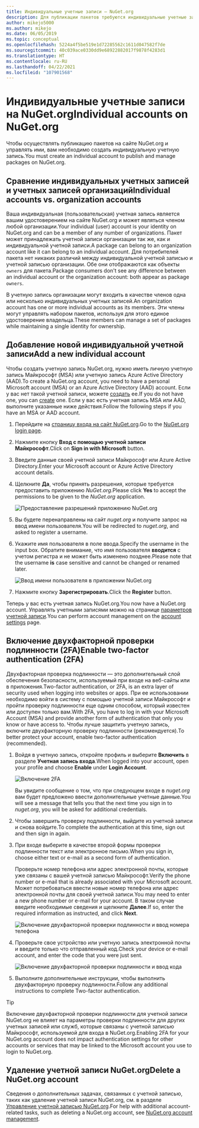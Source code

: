 ```yaml
---
title: Индивидуальные учетные записи — NuGet.org
description: Для публикации пакетов требуются индивидуальные учетные записи на сайте NuGet.org
author: mikejo5000
ms.author: mikejo
ms.date: 06/05/2019
ms.topic: conceptual
ms.openlocfilehash: 5224a4f5be519e1d72285562c1611d047582f7de
ms.sourcegitcommit: 40c039ace0330dd9e68922882017f9878f4283d1
ms.translationtype: HT
ms.contentlocale: ru-RU
ms.lasthandoff: 04/22/2021
ms.locfileid: "107901568"
---
```

# <a name="individual-accounts-on-nugetorg"></a><span data-ttu-id="58954-103">Индивидуальные учетные записи на NuGet.org</span><span class="sxs-lookup"><span data-stu-id="58954-103">Individual accounts on NuGet.org</span></span>

<span data-ttu-id="58954-104">Чтобы осуществлять публикацию пакетов на сайте NuGet.org и управлять ими, вам необходимо создать индивидуальную учетную запись.</span><span class="sxs-lookup"><span data-stu-id="58954-104">You must create an individual account to publish and manage packages on NuGet.org.</span></span>

## <a name="individual-accounts-vs-organization-accounts"></a><span data-ttu-id="58954-105">Сравнение индивидуальных учетных записей и учетных записей организаций</span><span class="sxs-lookup"><span data-stu-id="58954-105">Individual accounts vs. organization accounts</span></span>

<span data-ttu-id="58954-106">Ваша индивидуальная (пользовательская) учетная запись является вашим удостоверением на сайте NuGet.org и может являться членом любой организации.</span><span class="sxs-lookup"><span data-stu-id="58954-106">Your individual (user) account is your identity on NuGet.org and can be a member of any number of organizations.</span></span> <span data-ttu-id="58954-107">Пакет может принадлежать учетной записи организации так же, как и индивидуальной учетной записи.</span><span class="sxs-lookup"><span data-stu-id="58954-107">A package can belong to an organization account like it can belong to an individual account.</span></span> <span data-ttu-id="58954-108">Для потребителей пакета нет никаких различий между индивидуальной учетной записью и учетной записью организации. Обе они отображаются как объекты `owners` для пакета.</span><span class="sxs-lookup"><span data-stu-id="58954-108">Package consumers don't see any difference between an individual account or the organization account: both appear as package `owners`.</span></span>

<span data-ttu-id="58954-109">В учетную запись организации могут входить в качестве членов одна или несколько индивидуальных учетных записей.</span><span class="sxs-lookup"><span data-stu-id="58954-109">An organization account has one or more individual accounts as its members.</span></span> <span data-ttu-id="58954-110">Эти члены могут управлять набором пакетов, используя для этого единое удостоверение владельца.</span><span class="sxs-lookup"><span data-stu-id="58954-110">These members can manage a set of packages while maintaining a single identity for ownership.</span></span>

## <a name="add-a-new-individual-account"></a><span data-ttu-id="58954-111">Добавление новой индивидуальной учетной записи</span><span class="sxs-lookup"><span data-stu-id="58954-111">Add a new individual account</span></span>

<span data-ttu-id="58954-112">Чтобы создать учетную запись NuGet.org, нужно иметь личную учетную запись Майкрософт (MSA) или учетную запись Azure Active Directory (AAD).</span><span class="sxs-lookup"><span data-stu-id="58954-112">To create a NuGet.org account, you need to have a personal Microsoft account (MSA) or an Azure Active Directory (AAD) account.</span></span> <span data-ttu-id="58954-113">Если у вас нет такой учетной записи, можете [создать](https://signup.live.com) ее.</span><span class="sxs-lookup"><span data-stu-id="58954-113">If you do not have one, you can [create](https://signup.live.com) one.</span></span> <span data-ttu-id="58954-114">Если у вас есть учетная запись MSA или AAD, выполните указанные ниже действия.</span><span class="sxs-lookup"><span data-stu-id="58954-114">Follow the following steps if you have an MSA or AAD account.</span></span>

1. <span data-ttu-id="58954-115">Перейдите на [страницу входа на сайт NuGet.org](https://www.nuget.org/users/account/LogOn).</span><span class="sxs-lookup"><span data-stu-id="58954-115">Go to the [NuGet.org login page](https://www.nuget.org/users/account/LogOn).</span></span>

1. <span data-ttu-id="58954-116">Нажмите кнопку **Вход с помощью учетной записи Майкрософт**.</span><span class="sxs-lookup"><span data-stu-id="58954-116">Click on **Sign in with Microsoft** button.</span></span>

1. <span data-ttu-id="58954-117">Введите данные своей учетной записи Майкрософт или Azure Active Directory.</span><span class="sxs-lookup"><span data-stu-id="58954-117">Enter your Microsoft account or Azure Active Directory account details.</span></span>

1. <span data-ttu-id="58954-118">Щелкните **Да**, чтобы принять разрешения, которые требуется предоставить приложению *NuGet.org*.</span><span class="sxs-lookup"><span data-stu-id="58954-118">Please click **Yes** to accept the permissions to be given to the *NuGet.org* application.</span></span>

   ![Предоставление разрешений приложению NuGet.org](media/nuget-org-permissions.png)

1. <span data-ttu-id="58954-120">Вы будете перенаправлены на сайт *nuget.org* и получите запрос на ввод имени пользователя.</span><span class="sxs-lookup"><span data-stu-id="58954-120">You will be redirected to *nuget.org*, and asked to register a username.</span></span>

1. <span data-ttu-id="58954-121">Укажите имя пользователя в поле ввода.</span><span class="sxs-lookup"><span data-stu-id="58954-121">Specify the username in the input box.</span></span> <span data-ttu-id="58954-122">Обратите внимание, что имя пользователя **вводится** с учетом регистра и не может быть изменено позднее.</span><span class="sxs-lookup"><span data-stu-id="58954-122">Please note that the username **is** case sensitive and cannot be changed or renamed later.</span></span>

   ![Ввод имени пользователя в приложении NuGet.org](media/nuget-org-register.png) 

1. <span data-ttu-id="58954-124">Нажмите кнопку **Зарегистрировать**.</span><span class="sxs-lookup"><span data-stu-id="58954-124">Click the **Register** button.</span></span>

<span data-ttu-id="58954-125">Теперь у вас есть учетная запись NuGet.org.</span><span class="sxs-lookup"><span data-stu-id="58954-125">You now have a NuGet.org account.</span></span> <span data-ttu-id="58954-126">Управлять учетными записями можно на странице [параметров учетной записи](https://www.nuget.org/account).</span><span class="sxs-lookup"><span data-stu-id="58954-126">You can perform account management on the [account settings](https://www.nuget.org/account) page.</span></span>

## <a name="enable-two-factor-authentication-2fa"></a><span data-ttu-id="58954-127">Включение двухфакторной проверки подлинности (2FA)</span><span class="sxs-lookup"><span data-stu-id="58954-127">Enable two-factor authentication (2FA)</span></span>

<span data-ttu-id="58954-128">Двухфакторная проверка подлинности — это дополнительный слой обеспечения безопасности, используемый при входе на веб-сайты или в приложения.</span><span class="sxs-lookup"><span data-stu-id="58954-128">Two-factor authentication, or 2FA, is an extra layer of security used when logging into websites or apps.</span></span> <span data-ttu-id="58954-129">При ее использовании необходимо войти в систему с помощью учетной записи Майкрософт и пройти проверку подлинности еще одним способом, который известен или доступен только вам.</span><span class="sxs-lookup"><span data-stu-id="58954-129">With 2FA, you have to log in with your Microsoft Account (MSA) and provide another form of authentication that only you know or have access to.</span></span> <span data-ttu-id="58954-130">Чтобы лучше защитить учетную запись, включите двухфакторную проверку подлинности (рекомендуется).</span><span class="sxs-lookup"><span data-stu-id="58954-130">To better protect your account, enable two-factor authentication (recommended).</span></span>

1. <span data-ttu-id="58954-131">Войдя в учетную запись, откройте профиль и выберите **Включить** в разделе **Учетная запись входа**.</span><span class="sxs-lookup"><span data-stu-id="58954-131">When logged into your account, open your profile and choose **Enable** under **Login Account**.</span></span>

   ![Включение 2FA](media/nuget-org-register-2fa.png)

   <span data-ttu-id="58954-133">Вы увидите сообщение о том, что при следующем входе в *nuget.org* вам будет предложено ввести дополнительные учетные данные.</span><span class="sxs-lookup"><span data-stu-id="58954-133">You will see a message that tells you that the next time you sign in to *nuget.org*, you will be asked for additional credentials.</span></span>

2. <span data-ttu-id="58954-134">Чтобы завершить проверку подлинности, выйдите из учетной записи и снова войдите.</span><span class="sxs-lookup"><span data-stu-id="58954-134">To complete the authentication at this time, sign out and then sign in again.</span></span>

3. <span data-ttu-id="58954-135">При входе выберите в качестве второй формы проверки подлинности текст или электронное письмо.</span><span class="sxs-lookup"><span data-stu-id="58954-135">When you sign in, choose either text or e-mail as a second form of authentication.</span></span>

   <span data-ttu-id="58954-136">Проверьте номер телефона или адрес электронной почты, которые уже связаны с вашей учетной записью Майкрософт.</span><span class="sxs-lookup"><span data-stu-id="58954-136">Verify the phone number or e-mail that is already associated with your Microsoft account.</span></span> <span data-ttu-id="58954-137">Может потребоваться ввести новые номер телефона или адрес электронной почты для своей учетной записи.</span><span class="sxs-lookup"><span data-stu-id="58954-137">You may need to enter a new phone number or e-mail for your account.</span></span> <span data-ttu-id="58954-138">В таком случае введите необходимые сведения и щелкните **Далее**.</span><span class="sxs-lookup"><span data-stu-id="58954-138">If so, enter the required information as instructed, and click **Next**.</span></span>

   ![Включение двухфакторной проверки подлинности и ввод номера телефона](media/nuget-org-sign-in-2fa.png)

4. <span data-ttu-id="58954-140">Проверьте свое устройство или учетную запись электронной почты и введите только что отправленный код.</span><span class="sxs-lookup"><span data-stu-id="58954-140">Check your device or e-mail account, and enter the code that you were just sent.</span></span>

   ![Включение двухфакторной проверки подлинности и ввод кода](media/nuget-org-enter-code-2fa.png)

5. <span data-ttu-id="58954-142">Выполните дополнительные инструкции, чтобы выполнить двухфакторную проверку подлинности.</span><span class="sxs-lookup"><span data-stu-id="58954-142">Follow any additional instructions to complete Two-factor authentication.</span></span>

> [!Tip]
> <span data-ttu-id="58954-143">Включение двухфакторной проверки подлинности для учетной записи NuGet.org не влияет на параметры проверки подлинности для других учетных записей или служб, которые связаны с учетной записью Майкрософт, используемой для входа в NuGet.org.</span><span class="sxs-lookup"><span data-stu-id="58954-143">Enabling 2FA for your NuGet.org account does not impact authentication settings for other accounts or services that may be linked to the Microsoft account you use to login to NuGet.org.</span></span>

## <a name="delete-a-nugetorg-account"></a><span data-ttu-id="58954-144">Удаление учетной записи NuGet.org</span><span class="sxs-lookup"><span data-stu-id="58954-144">Delete a NuGet.org account</span></span>

<span data-ttu-id="58954-145">Сведения о дополнительных задачах, связанных с учетной записью, таких как удаление учетной записи NuGet.org, см. в разделе [Управление учетной записью NuGet.org](nuget-org-faq.md#nugetorg-account-management).</span><span class="sxs-lookup"><span data-stu-id="58954-145">For help with additional account-related tasks, such as deleting a NuGet.org account, see [NuGet.org account management](nuget-org-faq.md#nugetorg-account-management).</span></span>

